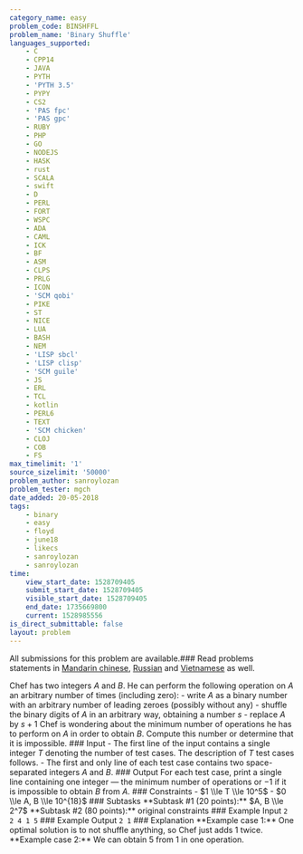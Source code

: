 ```yaml
---
category_name: easy
problem_code: BINSHFFL
problem_name: 'Binary Shuffle'
languages_supported:
    - C
    - CPP14
    - JAVA
    - PYTH
    - 'PYTH 3.5'
    - PYPY
    - CS2
    - 'PAS fpc'
    - 'PAS gpc'
    - RUBY
    - PHP
    - GO
    - NODEJS
    - HASK
    - rust
    - SCALA
    - swift
    - D
    - PERL
    - FORT
    - WSPC
    - ADA
    - CAML
    - ICK
    - BF
    - ASM
    - CLPS
    - PRLG
    - ICON
    - 'SCM qobi'
    - PIKE
    - ST
    - NICE
    - LUA
    - BASH
    - NEM
    - 'LISP sbcl'
    - 'LISP clisp'
    - 'SCM guile'
    - JS
    - ERL
    - TCL
    - kotlin
    - PERL6
    - TEXT
    - 'SCM chicken'
    - CLOJ
    - COB
    - FS
max_timelimit: '1'
source_sizelimit: '50000'
problem_author: sanroylozan
problem_tester: mgch
date_added: 20-05-2018
tags:
    - binary
    - easy
    - floyd
    - june18
    - likecs
    - sanroylozan
    - sanroylozan
time:
    view_start_date: 1528709405
    submit_start_date: 1528709405
    visible_start_date: 1528709405
    end_date: 1735669800
    current: 1528985556
is_direct_submittable: false
layout: problem
---
```

All submissions for this problem are available.### Read problems statements in [Mandarin chinese](http://www.codechef.com/download/translated/JUNE18/mandarin/BINSHFFL.pdf), [Russian](http://www.codechef.com/download/translated/JUNE18/russian/BINSHFFL.pdf) and [Vietnamese](http://www.codechef.com/download/translated/JUNE18/vietnamese/BINSHFFL.pdf) as well.

Chef has two integers $A$ and $B$. He can perform the following operation on $A$ an arbitrary number of times (including zero): - write $A$ as a binary number with an arbitrary number of leading zeroes (possibly without any) - shuffle the binary digits of $A$ in an arbitrary way, obtaining a number $s$ - replace $A$ by $s+1$ Chef is wondering about the minimum number of operations he has to perform on $A$ in order to obtain $B$. Compute this number or determine that it is impossible. ### Input - The first line of the input contains a single integer $T$ denoting the number of test cases. The description of $T$ test cases follows. - The first and only line of each test case contains two space-separated integers $A$ and $B$. ### Output For each test case, print a single line containing one integer — the minimum number of operations or $-1$ if it is impossible to obtain $B$ from $A$. ### Constraints - $1 \\le T \\le 10^5$ - $0 \\le A, B \\le 10^{18}$ ### Subtasks \*\*Subtask #1 (20 points):\*\* $A, B \\le 2^7$ \*\*Subtask #2 (80 points):\*\* original constraints ### Example Input ``` 2 2 4 1 5 ``` ### Example Output ``` 2 1 ``` ### Explanation \*\*Example case 1:\*\* One optimal solution is to not shuffle anything, so Chef just adds $1$ twice. \*\*Example case 2:\*\* We can obtain $5$ from $1$ in one operation.
